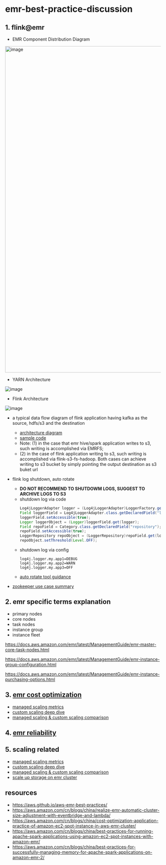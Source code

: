 # emr-best-practice-discussion

## 1. flink@emr

- EMR Component Distribution Diagram


<img width="1056" alt="image" src="https://github.com/symeta/emr-best-practice/assets/97269758/82d1f310-3d61-40cf-afd6-666b6ff8f510">


- YARN Architecture


![image](https://github.com/symeta/emr-best-practice/assets/97269758/6702aeab-f0e0-4387-ae81-c2fdfa7f6d89)


- Flink Architecture


![image](https://github.com/symeta/emr-best-practice/assets/97269758/dcd909fc-adc8-476e-a5d0-e08f45cf8074)


- a typical data flow diagram of flink application having kafka as the source, hdfs/s3 and the destination

  - [architecture diagram](https://github.com/symeta/realtime-dw-prototype/tree/architecture-overview)
  - [sample code](https://github.com/symeta/realtime-dw-prototype/tree/Validate-the-connection-between-MSK-cluster-and-Hudi-(MSK-consumer-via-flink%40emr))
  - Note: (1) in the case that emr hive/spark application writes to s3, such writing is accomplished via EMRFS;
  - (2) in the case of flink application writing to s3, such writing is accomplished via flink-s3-fs-hadoop. Both cases can achieve writing to s3 bucket by simply pointing the output destination as s3 buket url
 

- flink log shutdown, auto rotate
  - **DO NOT RECOMMEND TO SHUTDOWM LOGS, SUGGEST TO ARCHIVE LOGS TO S3**
  - shutdown log via code
    ```java
    Log4jLoggerAdapter logger = (Log4jLoggerAdapter)LoggerFactory.getLogger(JobManager.class);
    Field loggerField = Log4jLoggerAdapter.class.getDeclaredField("logger");
    loggerField.setAccessible(true);
    Logger loggerObject = (Logger)loggerField.get(logger);
    Field repoField = Category.class.getDeclaredField("repository");
    repoField.setAccessible(true);
    LoggerRepository repoObject = (LoggerRepository)repoField.get(loggerObject);
    repoObject.setThreshold(Level.OFF);
    ```
  - shutdown log via config
    ```properties
    log4j.logger.my.app1=DEBUG
    log4j.logger.my.app2=WARN
    log4j.logger.my.app3=OFF
    ```
  - [auto rotate tool guidance](https://aws.amazon.com/cn/blogs/big-data/seven-tips-for-using-s3distcp-on-amazon-emr-to-move-data-efficiently-between-hdfs-and-amazon-s3/
)


- [zookeeper use case summary](https://zookeeper.apache.org/doc/r3.9.1/zookeeperUseCases.html)

## 2. emr specific terms explanation

  - primary nodes
  - core nodes
  - task nodes
  - instance group
  - instance fleet

  https://docs.aws.amazon.com/emr/latest/ManagementGuide/emr-master-core-task-nodes.html
  
  https://docs.aws.amazon.com/emr/latest/ManagementGuide/emr-instance-group-configuration.html

  https://docs.aws.amazon.com/emr/latest/ManagementGuide/emr-instance-purchasing-options.html

## 3. [emr cost optimization](https://aws.github.io/aws-emr-best-practices/cost_optimization/best_practices/)

   - [managed scaling metrics](https://docs.aws.amazon.com/emr/latest/ManagementGuide/managed-scaling-metrics.html)
   - [custom scaling deep dive](https://docs.aws.amazon.com/emr/latest/ManagementGuide/emr-automatic-scaling.html)
   - [managed scaling & custom scaling comparison](https://aws.amazon.com/cn/blogs/big-data/introducing-amazon-emr-managed-scaling-automatically-resize-clusters-to-lower-cost/)

## 4. [emr reliability](https://aws.github.io/aws-emr-best-practices/reliability/best_practices/)

## 5. scaling related 

   - [managed scaling metrics](https://docs.aws.amazon.com/emr/latest/ManagementGuide/managed-scaling-metrics.html)
   - [custom scaling deep dive](https://docs.aws.amazon.com/emr/latest/ManagementGuide/emr-automatic-scaling.html)
   - [managed scaling & custom scaling comparison](https://aws.amazon.com/cn/blogs/big-data/introducing-amazon-emr-managed-scaling-automatically-resize-clusters-to-lower-cost/)
   - [scale up storage on emr cluster](https://aws.amazon.com/cn/blogs/big-data/dynamically-scale-up-storage-on-amazon-emr-clusters/)

## resources
  - https://aws.github.io/aws-emr-best-practices/
  - https://aws.amazon.com/cn/blogs/china/realize-emr-automatic-cluster-size-adjustment-with-eventbridge-and-lambda/
  - https://aws.amazon.com/cn/blogs/china/cost-optimization-application-practice-of-amazon-ec2-spot-instance-in-aws-emr-cluster/
  - https://aws.amazon.com/cn/blogs/china/best-practices-for-running-apache-spark-applications-using-amazon-ec2-spot-instances-with-amazon-emr/
  - https://aws.amazon.com/cn/blogs/china/best-practices-for-successfully-managing-memory-for-apache-spark-applications-on-amazon-emr-2/


